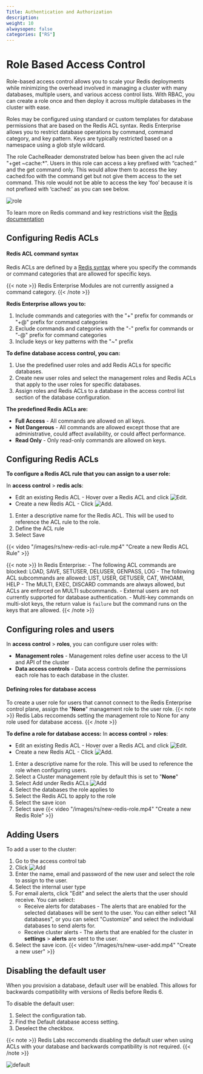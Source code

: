 ```yaml
---
Title: Authentication and Authorization
description:
weight: 10
alwaysopen: false
categories: ["RS"]
---
```

# Role Based Access Control
Role-based access control allows you to scale your Redis deployments while minimizing the overhead involved in managing a cluster with many databases, multiple users, and various access control lists. With RBAC, you can create a role once and then deploy it across multiple databases in the cluster with ease.

Roles may be configured using standard or custom templates for database permissions that are based on the Redis ACL syntax. Redis Enterprise allows you to restrict database operations by command, command category, and key pattern. 
Keys are typically restricted based on a namespace using a glob style wildcard.

The role CacheReader demonstrated below has been given the acl rule "+get ~cache:*". Users in this role can access a key prefixed with “cached:” and the get command only. This would allow them to access the key cached:foo with the command get but not give them access to the set command. This role would not be able to access the key ‘foo’ because it is not prefixed with ‘cached:’ as you can see below.

![role](/images/rs/Redis-Role.png#no-click "role")

To learn more on Redis command and key restrictions visit the [Redis documentation](https://redis.io/topics/acl#acl-rules)

## Configuring Redis ACLs

#### Redis ACL command syntax 
Redis ACLs are defined by a [Redis syntax](https://redis.io/topics/acl#acl-rules) where you specify the commands or command categories that are allowed for specific keys. 

{{< note >}}
Redis Enterprise Modules are not currently assigned a command category. 
{{< /note >}}

**Redis Enterprise allows you to:**

1. Include commands and categories with the "+" prefix for commands or "+@" prefix for command categories
1. Exclude commands and categories with the "-" prefix for commands or "-@" prefix for command categories
1. Include keys or key patterns with the "~" prefix

**To define database access control, you can:**

1. Use the predefined user roles and add Redis ACLs for specific databases.
1. Create new user roles and select the management roles and Redis ACLs that apply to the user roles for specific databases.
1. Assign roles and Redis ACLs to a database in the access control list section of the database configuration.

**The predefined Redis ACLs are:**

- **Full Access** - All commands are allowed on all keys.
- **Not Dangerous** - All commands are allowed except those that are administrative, could affect availability, or could affect performance.
- **Read Only** - Only read-only commands are allowed on keys.

## Configuring Redis ACLs 

**To configure a Redis ACL rule that you can assign to a user role:**

In **access control** > **redis acls**:

- Edit an existing Redis ACL - Hover over a Redis ACL and click ![Edit](/images/rc/icon_edit.png#no-click "Edit").
- Create a new Redis ACL - Click ![Add](/images/rs/icon_add.png#no-click "Add").

1. Enter a descriptive name for the Redis ACL. This will be used to reference the ACL rule to the role.
1. Define the ACL rule
1. Select Save 

{{< video "/images/rs/new-redis-acl-rule.mp4" "Create a new Redis ACL Rule" >}}

{{< note >}}
    In Redis Enterprise:
    - The following ACL commands are blocked: LOAD, SAVE, SETUSER, DELUSER, GENPASS, LOG
    - The following ACL subcommands are allowed: LIST, USER, GETUSER, CAT, WHOAMI, HELP
    - The MULTI, EXEC, DISCARD commands are always allowed, but ACLs are enforced on MULTI subcommands.
    - External users are not currently supported for database authentication.
    - Multi-key commands on multi-slot keys, the return value is `failure` but the command runs on the keys that are allowed.
{{< /note >}}

## Configuring roles and users

In **access control** > **roles**, you can configure user roles with:

- **Management roles** - Management roles define user access to the UI and API of the cluster
- **Data access controls** - Data access controls define the permissions each role has to each database in the cluster.
#### Defining roles for database access
To create a user role for users that cannot connect to the Redis Enterprise control plane, assign the "**None**" management role to the user role.
{{< note >}}
Redis Labs reccomends setting the management role to None for any role used for database access.
{{< /note >}}

**To define a role for database access:**
In **access control** > **roles**:

- Edit an existing Redis ACL - Hover over a Redis ACL and click ![Edit](/images/rc/icon_edit.png#no-click "Edit").
- Create a new Redis ACL - Click ![Add](/images/rs/icon_add.png#no-click "Add").

1. Enter a descriptive name for the role. This will be used to reference the role when configuring users.
1. Select a Cluster management role by default this is set to "**None**"
1. Select Add under Redis ACLs  ![Add](/images/rs/icon_add.png#no-click "Add")
1. Select the databases the role applies to
1. Select the Redis ACL to apply to the role
1. Select the save icon
1. Select save
{{< video "/images/rs/new-redis-role.mp4" "Create a new Redis Role" >}}

## Adding Users

To add a user to the cluster:

1. Go to the  access control tab
1. Click ![Add](/images/rs/icon_add.png#no-click "Add")
1. Enter the name, email and password of the new user and select the role to assign to the user.
1. Select the internal user type
1. For email alerts, click "Edit" and select the alerts that the user should receive. You can select:
	- Receive alerts for databases - The alerts that are enabled for the selected databases will be sent to the user. You can either select "All databases", or you can select "Customize" and select the individual databases to send alerts for.
	- Receive cluster alerts - The alerts that are enabled for the cluster in **settings** > **alerts** are sent to the user.
1. Select the save icon. 
{{< video "/images/rs/new-user-add.mp4" "Create a new user" >}}


## Disabling the default user
When you provision a database, default user will be enabled. This allows for backwards compatibility with versions of Redis before Redis 6.

To disable the default user:

1. Select the configuration tab.
1. Find the Default database access setting.
1. Deselect the checkbox.

{{< note >}}
Redis Labs reccomends disabling the default user when using ACLs with your database and backwards compatibility is not required.
{{< /note >}}

![default](/images/rs/default-user.png#no-click "default")

